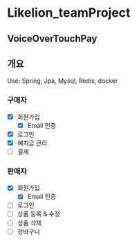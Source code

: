# Likelion_teamProject


## VoiceOverTouchPay

## 개요
Use: Spring, Jpa, Mysql, Redis, docker

### 구매자
- [x] 회원가입
  - [x] Email 인증
- [x] 로그인
- [x] 예치금 관리
- [ ] 결제

### 판매자
- [x] 회원가입
  - [x] Email 인증
- [ ] 로그인
- [ ] 상품 등록 & 수정
- [ ] 상품 삭제
- [ ] 장바구니
